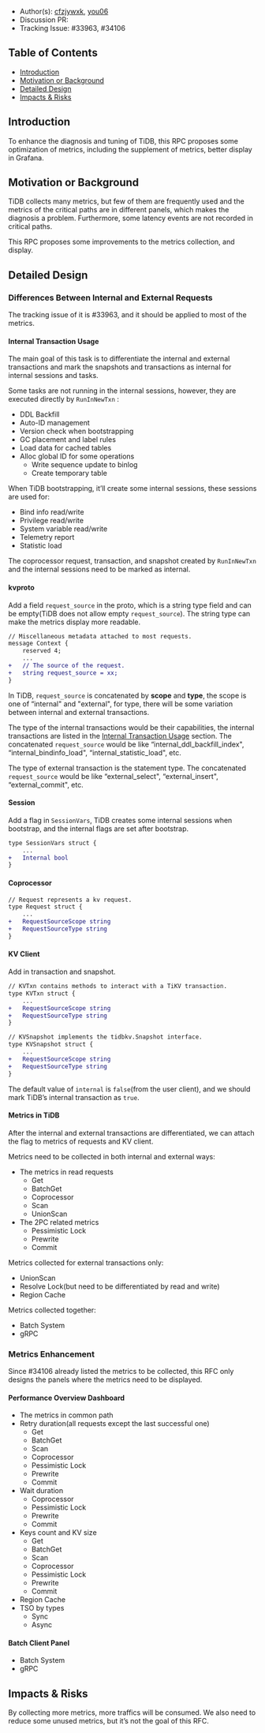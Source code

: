 - Author(s): [cfzjywxk](https://github.com/cfzjywxk), [you06](https://github.com/you06)
- Discussion PR:
- Tracking Issue: #33963, #34106

## Table of Contents

* [Introduction](#introduction)
* [Motivation or Background](#motivation-or-background)
* [Detailed Design](#detailed-design)
* [Impacts & Risks](#impacts--risks)

## Introduction

To enhance the diagnosis and tuning of TiDB, this RPC proposes some optimization of metrics, including the supplement of metrics, better display in Grafana.

## Motivation or Background

TiDB collects many metrics, but few of them are frequently used and the metrics of the critical paths are in different panels, which makes the diagnosis a problem. Furthermore, some latency events are not recorded in critical paths.

This RPC proposes some improvements to the metrics collection, and display.

## Detailed Design

### Differences Between Internal and External Requests

The tracking issue of it is #33963, and it should be applied to most of the metrics.

#### Internal Transaction Usage

The main goal of this task is to differentiate the internal and external transactions and mark the snapshots and transactions as internal for internal sessions and tasks.

Some tasks are not running in the internal sessions, however, they are executed directly by `RunInNewTxn` :

- DDL Backfill
- Auto-ID management
- Version check when bootstrapping
- GC placement and label rules
- Load data for cached tables
- Alloc global ID for some operations
    - Write sequence update to binlog
    - Create temporary table

When TiDB bootstrapping, it’ll create some internal sessions, these sessions are used for:

- Bind info read/write
- Privilege read/write
- System variable read/write
- Telemetry report
- Statistic load

The coprocessor request, transaction, and snapshot created by `RunInNewTxn` and the internal sessions need to be marked as internal.

#### kvproto

Add a field `request_source` in the proto, which is a string type field and can be empty(TiDB does not allow empty `request_source`). The string type can make the metrics display more readable.

```diff
// Miscellaneous metadata attached to most requests.
message Context {
    reserved 4;
    ...
+   // The source of the request.
+   string request_source = xx;
}

```

In TiDB, `request_source` is concatenated by **scope** and **type**, the scope is one of “internal" and "external", for type, there will be some variation between internal and external transactions.

The type of the internal transactions would be their capabilities, the internal transactions are listed in the [Internal Transaction Usage](#internal-transaction-usage) section. The concatenated `request_source` would be like “internal_ddl_backfill_index", “internal_bindinfo_load", “internal_statistic_load", etc.

The type of external transaction is the statement type. The concatenated `request_source` would be like “external_select", “external_insert", “external_commit", etc.

#### Session

Add a flag in `SessionVars`, TiDB creates some internal sessions when bootstrap, and the internal flags are set after bootstrap.

```diff
type SessionVars struct {
	...
+	Internal bool
}
```

#### Coprocessor

```diff
// Request represents a kv request.
type Request struct {
	...
+	RequestSourceScope string
+	RequestSourceType string
}
```

#### KV Client

Add in transaction and snapshot.

```diff
// KVTxn contains methods to interact with a TiKV transaction.
type KVTxn struct {
	...
+	RequestSourceScope string
+	RequestSourceType string
}
```

```diff
// KVSnapshot implements the tidbkv.Snapshot interface.
type KVSnapshot struct {
	...
+	RequestSourceScope string
+	RequestSourceType string
}
```

The default value of `internal` is `false`(from the user client), and we should mark TiDB’s internal transaction as `true`.

#### Metrics in TiDB

After the internal and external transactions are differentiated, we can attach the flag to metrics of requests and KV client.

Metrics need to be collected in both internal and external ways:

- The metrics in read requests
    - Get
    - BatchGet
    - Coprocessor
    - Scan
    - UnionScan
- The 2PC related metrics
    - Pessimistic Lock
    - Prewrite
    - Commit

Metrics collected for external transactions only:

- UnionScan
- Resolve Lock(but need to be differentiated by read and write)
- Region Cache

Metrics collected together:

- Batch System
- gRPC

### Metrics Enhancement

Since #34106 already listed the metrics to be collected, this RFC only designs the panels where the metrics need to be displayed.

#### Performance Overview Dashboard

- The metrics in common path
- Retry duration(all requests except the last successful one)
    - Get
    - BatchGet
    - Scan
    - Coprocessor
    - Pessimistic Lock
    - Prewrite
    - Commit
- Wait duration
    - Coprocessor
    - Pessimistic Lock
    - Prewrite
    - Commit
- Keys count and KV size
    - Get
    - BatchGet
    - Scan
    - Coprocessor
    - Pessimistic Lock
    - Prewrite
    - Commit
- Region Cache
- TSO by types
    - Sync
    - Async

#### Batch Client Panel

- Batch System
- gRPC

## Impacts & Risks

By collecting more metrics, more traffics will be consumed. We also need to reduce some unused metrics, but it’s not the goal of this RFC.
